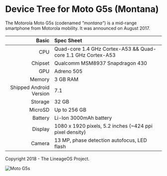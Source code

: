 Device Tree for Moto G5s (Montana)
===========================================

The Motorola Moto G5s (codenamed _"montana"_) is a mid-range smartphone from Motorola mobility.
It was announced on August 2017.

Basic   | Spec Sheet
-------:|:-------------------------
CPU     | Quad-core 1.4 GHz Cortex-A53 && Quad-core 1.1 GHz Cortex-A53
Chipset | Qualcomm MSM8937 Snapdragon 430
GPU     | Adreno 505
Memory  | 3 GB RAM
Shipped Android Version | 7.1
Storage | 32 GB
MicroSD | Up to 256 GB
Battery | Li-Ion 3000mAh battery
Display | 1080 x 1920 pixels, 5.2 inches (~424 ppi pixel density)
Camera  | 13 MP, phase detection autofocus, LED flash

Copyright 2018 - The LineageOS Project.

![Moto G5s](https://cdn2.gsmarena.com/vv/pics/motorola/motorola-moto-g5s-2.jpg "Moto G5s")
